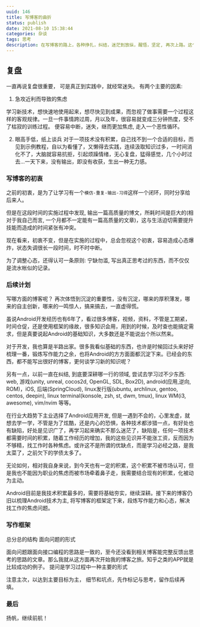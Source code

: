 ```yaml
---
uuid: 146
title: 写博客的曲折
status: publish
date: 2021-08-10 15:38:44
categories: 杂谈
tags: 思考
description: 在写博客的路上，各种挣扎，纠结，迷茫到放纵，醒悟，坚定, 再次上路。这个过程反反复复，曲折前进。这里再聊聊与此相关的心路历程
---
```


## 复盘

一直再说复盘很重要， 可是真正到实践中，就经常迷失。 
有两个主要的因素:

1. 急攻近利而导致的焦虑

学习新技术，想快速地使用起来，想尽快见到成果，而忽视了做事需要一个过程这样的客观规律。一旦一件事情跨过周，月以及年，很容易就变成三分钟热度，受不了枯寂的训练过程。 便容易中断，迷失，继而更加焦虑, 走入一个恶性循环。

2. 眼高手低，纸上谈兵
对于一项技术没有积累，自己找不到一个合适的目标，而见到示例教程，自以为看懂了，又懒得去实践，连续汲取知识过多，一时间消化不了，大脑就容易抗拒，引起烦躁情绪，无心复盘，猛得感觉，几个小时过去...一天下来，没有输出，即没有收获，生出一种无力感。

### 写博客的初衷

之前的初衷，是为了让学习有一个`模仿-重复-输出-习得`这样一个闭环，同时分享给后来人。

但是在这段时间的实施过程中发现, 输出一篇高质量的博文，所耗时间是巨大的(相对于我自己而言, 一个月都不一定能有一篇高质量的文章)，这与生活迫切需要提升技能而造成的时间紧张有冲突。

现在看来，初衷不变，但是在实施的过程中，总会忽视这个初衷，容易造成心态爆炸，状态失调很长一段时间，时不时中断。

为了调整心态，还得认可一条原则: 宁缺勿滥, 写出真正思考过的东西，而不仅仅是流水帐似的记录。

### 后续计划

写哪方面的博客呢？ 再次体悟到沉淀的重要性，没有沉淀，哪来的厚积薄发，哪来的自主创新，哪来的一鸣惊人，搞来搞去，一直虚得慌。

虽说Android开发经历也有6年了，看过很多博客，视频，资料，不管是工期紧，时间仓促，还是使用框架的缘故，很多知识会用，用到的时候，及时查也能搞定需求，但是真要说起Android的基础知识，大多数还是不能说出个所以然来。 

对于开发，我也算是半路出家。很多我看似基础的东西，也许是时候回过头来好好梳理一番，锻炼写作能力之余，也将Android的方方面面都沉淀下来。已经会的东西，都不能写出很好的博客，更何谈学习新的知识呢？

另有一点，以前一直在纠结, 到底要深耕哪一行的领域, 尝试去学习过不少东西: web, 游戏(unity, unreal, cocos2d, OpenGL, SDL, Box2D), android(应用,逆向, ROM)，iOS, 后端(SpringCloud), linux发行版(ubuntu, archlinux, gentoo, centos, deepin), linux terminal(konsole, zsh, st, dwm, tmux), linux WM(i3, awesome), vim/nvim 等等。

在行业大趋势下主业选择了Android应用开发, 但是一遇到不会的，心里发虚，就想去学一学，不管是为了炫酷，还是内心的恐惧，各种技术都涉猎一点，有好处也有缺陷，好处是见识广了，再学习起来确实不那么迷茫了，缺陷是，任何一项技术都需要时间的积累，随着工作经历的增加，我的这些见识并不能涨工资，反而因为不够精，找工作时各种焦虑。或许这不是所谓的优缺点，而是学习必经之路，是我太菜了，之前欠下的学债太多了。

无论如何，相对我自身来说，到今天也有一定的积累，这个积累不被市场认可，但是我也不能因为职业的焦虑而被市场牵着鼻子走，我需要结合现有的积累，化被动为主动。

Android目前是我技术积累最多的，需要将基础夯实，继续深耕。接下来的博客仍旧以梳理Android技术为主, 将写博客的框架定下来，段炼写作能力和心态，解决找工作的焦虑问题。

### 写作框架

总分总的结构
面向问题的形式

面向问题跟面向接口编程的思路是一致的，至今还没看到相关博客能完整反馈出思考的思路的文章。那么我就从这方面再次开始我的博客之旅。知乎之类的APP就是比较成功的例子。
提问是学习过程中一种主要的形式

注意主次，以达到主要目标为主， 细节和坑点，先作标记与思考，留作后续再填。

### 最后

扬帆，继续前航！
